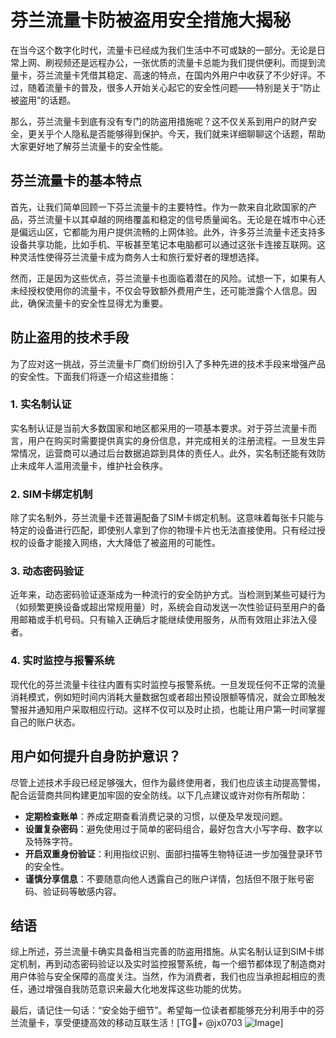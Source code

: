 # 芬兰流量卡防被盗用安全措施大揭秘

在当今这个数字化时代，流量卡已经成为我们生活中不可或缺的一部分。无论是日常上网、刷视频还是远程办公，一张优质的流量卡总能为我们提供便利。而提到流量卡，芬兰流量卡凭借其稳定、高速的特点，在国内外用户中收获了不少好评。不过，随着流量卡的普及，很多人开始关心起它的安全性问题——特别是关于“防止被盗用”的话题。

那么，芬兰流量卡到底有没有专门的防盗用措施呢？这不仅关系到用户的财产安全，更关乎个人隐私是否能够得到保护。今天，我们就来详细聊聊这个话题，帮助大家更好地了解芬兰流量卡的安全性能。

## 芬兰流量卡的基本特点

首先，让我们简单回顾一下芬兰流量卡的主要特性。作为一款来自北欧国家的产品，芬兰流量卡以其卓越的网络覆盖和稳定的信号质量闻名。无论是在城市中心还是偏远山区，它都能为用户提供流畅的上网体验。此外，许多芬兰流量卡还支持多设备共享功能，比如手机、平板甚至笔记本电脑都可以通过这张卡连接互联网。这种灵活性使得芬兰流量卡成为商务人士和旅行爱好者的理想选择。

然而，正是因为这些优点，芬兰流量卡也面临着潜在的风险。试想一下，如果有人未经授权使用你的流量卡，不仅会导致额外费用产生，还可能泄露个人信息。因此，确保流量卡的安全性显得尤为重要。

## 防止盗用的技术手段

为了应对这一挑战，芬兰流量卡厂商们纷纷引入了多种先进的技术手段来增强产品的安全性。下面我们将逐一介绍这些措施：

### 1. 实名制认证

实名制认证是当前大多数国家和地区都采用的一项基本要求。对于芬兰流量卡而言，用户在购买时需要提供真实的身份信息，并完成相关的注册流程。一旦发生异常情况，运营商可以通过后台数据追踪到具体的责任人。此外，实名制还能有效防止未成年人滥用流量卡，维护社会秩序。

### 2. SIM卡绑定机制

除了实名制外，芬兰流量卡还普遍配备了SIM卡绑定机制。这意味着每张卡只能与特定的设备进行匹配，即使别人拿到了你的物理卡片也无法直接使用。只有经过授权的设备才能接入网络，大大降低了被盗用的可能性。

### 3. 动态密码验证

近年来，动态密码验证逐渐成为一种流行的安全防护方式。当检测到某些可疑行为（如频繁更换设备或超出常规用量）时，系统会自动发送一次性验证码至用户的备用邮箱或手机号码。只有输入正确后才能继续使用服务，从而有效阻止非法入侵者。

### 4. 实时监控与报警系统

现代化的芬兰流量卡往往内置有实时监控与报警系统。一旦发现任何不正常的流量消耗模式，例如短时间内消耗大量数据包或者超出预设限额等情况，就会立即触发警报并通知用户采取相应行动。这样不仅可以及时止损，也能让用户第一时间掌握自己的账户状态。

## 用户如何提升自身防护意识？

尽管上述技术手段已经足够强大，但作为最终使用者，我们也应该主动提高警惕，配合运营商共同构建更加牢固的安全防线。以下几点建议或许对你有所帮助：

- **定期检查账单**：养成定期查看消费记录的习惯，以便及早发现问题。
- **设置复杂密码**：避免使用过于简单的密码组合，最好包含大小写字母、数字以及特殊字符。
- **开启双重身份验证**：利用指纹识别、面部扫描等生物特征进一步加强登录环节的安全性。
- **谨慎分享信息**：不要随意向他人透露自己的账户详情，包括但不限于账号密码、验证码等敏感内容。

## 结语

综上所述，芬兰流量卡确实具备相当完善的防盗用措施。从实名制认证到SIM卡绑定机制，再到动态密码验证以及实时监控报警系统，每一个细节都体现了制造商对用户体验与安全保障的高度关注。当然，作为消费者，我们也应当承担起相应的责任，通过增强自我防范意识来最大化地发挥这些功能的优势。

最后，请记住一句话：“安全始于细节”。希望每一位读者都能够充分利用手中的芬兰流量卡，享受便捷高效的移动互联生活！[TG💪+ @jx0703 ![Image](https://github.com/user-attachments/assets/dbca1d08-cadb-493c-b0ec-ad6f7a83f270)]